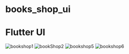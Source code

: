 # books_shop_ui

# Flutter UI


![bookshop1](https://user-images.githubusercontent.com/42887995/103615085-f668b500-4f4f-11eb-9b16-9e9946119652.png)
![bookShop2](https://user-images.githubusercontent.com/42887995/103615092-f8cb0f00-4f4f-11eb-8a98-a558e88399a8.png)
![bookshop5](https://user-images.githubusercontent.com/42887995/103873879-7a5ca180-50f6-11eb-9da0-fe0aec065cd2.png)
![bookshop6](https://user-images.githubusercontent.com/42887995/103873886-7c266500-50f6-11eb-8a09-822f067197c2.png)
